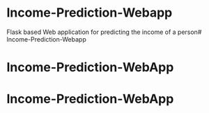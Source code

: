 # Income-Prediction-Webapp
Flask based Web application for predicting the income of a person# Income-Prediction-Webapp
# Income-Prediction-WebApp
# Income-Prediction-WebApp
